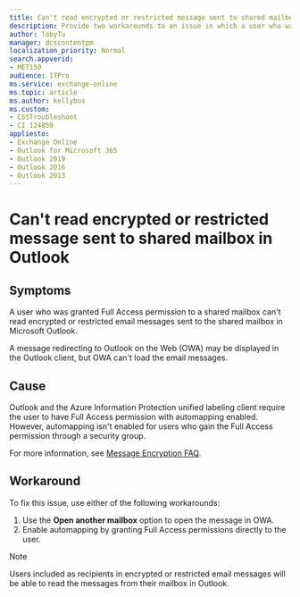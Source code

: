 ```yaml
---
title: Can't read encrypted or restricted message sent to shared mailbox in Outlook
description: Provide two workarounds to an issue in which a user who was granted Full Access permission to a shared mailbox can't read encrypted or restricted message sent to the shared mailbox in Outlook.
author: TobyTu
manager: dcscontentpm
localization_priority: Normal
search.appverid: 
- MET150
audience: ITPro
ms.service: exchange-online
ms.topic: article
ms.author: kellybos
ms.custom: 
- CSSTroubleshoot
- CI 124859
appliesto:
- Exchange Online
- Outlook for Microsoft 365
- Outlook 2019
- Outlook 2016
- Outlook 2013
---
```

# Can't read encrypted or restricted message sent to shared mailbox in Outlook

## Symptoms

A user who was granted Full Access permission to a shared mailbox can't read encrypted or restricted email messages sent to the shared mailbox in Microsoft Outlook.

A message redirecting to Outlook on the Web (OWA) may be displayed in the Outlook client, but OWA can't load the email messages.

## Cause

Outlook and the Azure Information Protection unified labeling client require the user to have Full Access permission with automapping enabled. However, automapping isn't enabled for users who gain the Full Access permission through a security group.

For more information, see [Message Encryption FAQ](https://docs.microsoft.com/microsoft-365/compliance/ome-faq?view=o365-worldwide#can-i-open-encrypted-messages-sent-to-a-shared-mailbox).

## Workaround

To fix this issue, use either of the following workarounds:

1. Use the **Open another mailbox** option to open the message in OWA.
2. Enable automapping by granting Full Access permissions directly to the user.

> [!NOTE]
> Users included as recipients in encrypted or restricted email messages will be able to read the messages from their mailbox in Outlook.
